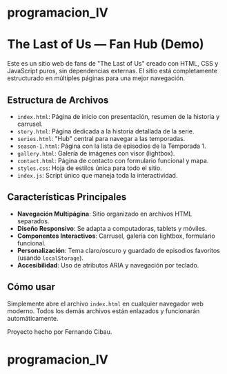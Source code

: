 # programacion_IV

# The Last of Us — Fan Hub (Demo)

Este es un sitio web de fans de "The Last of Us" creado con HTML, CSS y JavaScript puros, sin dependencias externas. El sitio está completamente estructurado en múltiples páginas para una mejor navegación.

## Estructura de Archivos

-   `index.html`: Página de inicio con presentación, resumen de la historia y carrusel.
-   `story.html`: Página dedicada a la historia detallada de la serie.
-   `series.html`: "Hub" central para navegar a las temporadas.
-   `season-1.html`: Página con la lista de episodios de la Temporada 1.
-   `gallery.html`: Galería de imágenes con visor (lightbox).
-   `contact.html`: Página de contacto con formulario funcional y mapa.
-   `styles.css`: Hoja de estilos única para todo el sitio.
-   `index.js`: Script único que maneja toda la interactividad.

## Características Principales

-   **Navegación Multipágina**: Sitio organizado en archivos HTML separados.
-   **Diseño Responsivo**: Se adapta a computadoras, tablets y móviles.
-   **Componentes Interactivos**: Carrusel, galería con lightbox, formulario funcional.
-   **Personalización**: Tema claro/oscuro y guardado de episodios favoritos (usando `localStorage`).
-   **Accesibilidad**: Uso de atributos ARIA y navegación por teclado.

## Cómo usar

Simplemente abre el archivo `index.html` en cualquier navegador web moderno. Todos los demás archivos están enlazados y funcionarán automáticamente.

Proyecto hecho por Fernando Cibau.

# programacion_IV
